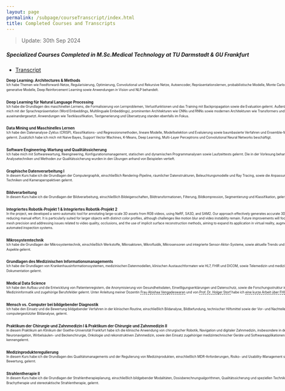 ```yaml
---
layout: page
permalink: /subpage/courseTranscript/index.html
title: Completed Courses and Transcripts
---
```

> Update: 30th Sep 2024

<h5 style="white-space: nowrap;">Specialized Courses Completed in M.Sc.Medical Technology at TU Darmstadt & GU Frankfurt</h5>

- [Transcript](http://zkManuel0123.github.io/file/Leistungsspiegel.pdf)

<style>
  .underline-effect {
    text-decoration: none;
    border-bottom: 1px dashed black;
  }
  .underline-effect:hover {
    border-bottom: 1px solid black;
  }
</style>

<dl>
  <dt style="margin-left: 0;white-space: nowrap; font-weight: bold; font-size: 0.7em;">Deep Learning: Architectures & Methods</dt>
  <dd style="margin-left: 0; margin-bottom: 20px; max-width: 800px;">
    <div style="font-size: 0.6em; line-height: 1.5;">
      <span style="display: block; width: 800px;">Ich habe Themen wie Feedforward-Netze, Regularisierung, Optimierung, Convolutional und Rekursive Netze, Autoencoder, Repräsentationslernen, probabilistische Modelle, Monte Carlo Methoden, generative Modelle, Deep Reinforcement Learning sowie Anwendungen in Vision und NLP behandelt.</span>
    </div>
  </dd>

  <dt style="margin-left: 0;white-space: nowrap; font-weight: bold; font-size: 0.7em;">Deep Learning für Natural Language Processing</dt>
  <dd style="margin-left: 0; margin-bottom: 20px; max-width: 800px;">
    <div style="font-size: 0.6em; line-height: 1.5;">
      <span style="display: block; width: 800px;">Ich habe die Grundlagen des maschinellen Lernens, die Formalisierung von Lernproblemen, Verlustfunktionen und das Training mit Backpropagation sowie die Evaluation gelernt. Außerdem habe ich mich mit der Sprachrepräsentation (Word Embeddings, Multilinguale Embeddings), prominenten Architekturen wie CNNs und RNNs sowie modernen Architekturen wie Transformers und BERT auseinandergesetzt. Anwendungen wie Textklassifikation, Textgenerierung und Übersetzung standen ebenfalls im Fokus.</span>
    </div>   
  </dd>

  <dt style="margin-left: 0;white-space: nowrap; font-weight: bold; font-size: 0.7em;">Data Mining und Maschinelles Lernen</dt>
  <dd style="margin-left: 0; margin-bottom: 20px; max-width: 800px;">
    <div style="font-size: 0.6em; line-height: 1.5;">
      <span style="display: block; width: 800px;">Ich habe den Datenanalyse-Zyklus (CRISP), Klassifikations- und Regressionsmethoden, lineare Modelle, Modellselektion und Evaluierung sowie baumbasierte Verfahren und Ensemble-Methoden gelernt. Zusätzlich habe ich mich mit Naive Bayes, Support Vector Machines, K-Means, Deep Learning, Multi-Layer Perceptrons und Convolutional Neural Networks beschäftigt.</span>
    </div>
  </dd>

  <dt style="margin-left: 0;white-space: nowrap; font-weight: bold; font-size: 0.7em;">Software Engineering-Wartung und Qualitätssicherung</dt>
  <dd style="margin-left: 0; margin-bottom: 20px; max-width: 800px;">
    <div style="font-size: 0.6em; line-height: 1.5;">
      <span style="display: block; width: 800px;">Ich habe mich mit Softwarewartung, Reengineering, Konfigurationsmanagement, statischen und dynamischen Programmanalysen sowie Laufzeittests gelernt. Die in der Vorlesung behandelten Analysetechniken und Methoden zur Qualitätssicherung wurden in den Übungen anhand von Beispielen vertieft.</span>
    </div>
  </dd>

  <dt style="margin-left: 0;white-space: nowrap; font-weight: bold; font-size: 0.7em;">Graphische Datenverarbeitung I</dt>
  <dd style="margin-left: 0; margin-bottom: 20px; max-width: 800px;">
    <div style="font-size: 0.6em; line-height: 1.5;">
      <span style="display: block; width: 800px;">In diesem Kurs habe ich die Grundlagen der Computergraphik, einschließlich Rendering-Pipeline, räumlicher Datenstrukturen, Beleuchtungsmodelle und Ray Tracing, sowie die Anpassung von Shading-Techniken und Kameraperspektiven gelernt.</span>
    </div>   
  </dd>

  <dt style="margin-left: 0;white-space: nowrap; font-weight: bold; font-size: 0.7em;">Bildverarbeitung</dt>
  <dd style="margin-left: 0; margin-bottom: 20px; max-width: 800px;">
    <div style="font-size: 0.6em; line-height: 1.5;">
      <span style="display: block; width: 800px;">In diesem Kurs habe ich die Grundlagen der Bildverarbeitung, einschließlich Bildeigenschaften, Bildtransformationen, Filterung, Bildkompression, Segmentierung und Klassifikation, gelernt.</span>
    </div>   
  </dd>

  <dt style="margin-left: 0; font-weight: bold; font-size: 0.7em; display: block; width: 800px;">Integriertes Robotik-Projekt 1 & Integriertes Robotik-Projekt 2</dt>
  <dd style="margin-left: 0; margin-bottom: 20px; max-width: 800px;">
    <div style="font-size: 0.6em; line-height: 1.5;">
      <span style="display: block; width: 800px;">In the project, we developed a semi-automatic tool for annotating large-scale 3D assets from RGB videos, using NeRF, SA3D, and SAM2. Our approach effectively generates accurate 3D meshes while reducing manual effort. It is particularly suited for larger objects with distinct color profiles, although challenges like motion blur and video instability remain. Future improvements will focus on enhancing mesh precision and addressing issues related to video quality, occlusions, and the use of implicit surface reconstruction methods, aiming to expand its application in virtual reality, augmented reality, and automated inspection systems.</span>
    </div>   
  </dd>

  <dt style="margin-left: 0;white-space: nowrap; font-weight: bold; font-size: 0.7em;">Mikrosystemtechnik</dt>
  <dd style="margin-left: 0; margin-bottom: 20px; max-width: 800px;">
    <div style="font-size: 0.6em; line-height: 1.5;">
      <span style="display: block; width: 800px;">Ich habe die Grundlagen der Mikrosystemtechnik, einschließlich Werkstoffe, Mikroaktoren, Mikrofluidik, Mikrosensoren und integrierte Sensor-Aktor-Systeme, sowie aktuelle Trends und ökonomische Aspekte gelernt.</span>
    </div>   
  </dd>

  <dt style="margin-left: 0;white-space: nowrap; font-weight: bold; font-size: 0.7em;">Grundlagen des Medizinischen Informationsmanagements</dt>
  <dd style="margin-left: 0; margin-bottom: 20px; max-width: 800px;">
    <div style="font-size: 0.6em; line-height: 1.5;">
      <span style="display: block; width: 800px;">Ich habe die Grundlagen von Krankenhausinformationssystemen, medizinischen Datenmodellen, klinischen Austauschformaten wie HL7, FHIR und DICOM, sowie Telemedizin und medizinischer Dokumentation gelernt.</span>
    </div>   
  </dd>

  <dt style="margin-left: 0;white-space: nowrap; font-weight: bold; font-size: 0.7em;">Medical Data Science</dt>
  <dd style="margin-left: 0; margin-bottom: 20px; max-width: 800px;">
    <div style="font-size: 0.6em; line-height: 1.5;">
      <span style="display: block; width: 800px;">Ich habe den Aufbau und die Entwicklung von Patientenregistern, die Anonymisierung von Gesundheitsdaten, Einwilligungserklärungen und Datenschutz, sowie die Forschungsstruktur in der Medizininformatik und zugehörige Berufsfelder gelernt. Unter Anleitung meiner Dozentin <a href="https://www.linkedin.com/in/abishaa-vengadeswaran-19100a117/" target="_blank" class="underline-effect">Frau Abishaa Vengadeswaran</a> und von <a href="https://www.imi-frankfurt.de/das-team-der-mig/" target="_blank" class="underline-effect">Prof. Dr. Holger Storf</a> habe ich <a href="https://zkManuel0123.github.io/file/MedicalDataScience.pdf" target="_blank" class="underline-effect">eine kurze Arbeit über FHIR</a> verfasst.</span>
    </div>
  </dd>

  <dt style="margin-left: 0;white-space: nowrap; font-weight: bold; font-size: 0.7em;">Mensch vs. Computer bei bildgebender Diagnostik</dt>
  <dd style="margin-left: 0; margin-bottom: 20px; max-width: 800px;">
    <div style="font-size: 0.6em; line-height: 1.5;">
      <span style="display: block; width: 800px;">Ich habe den Einsatz und die Bewertung bildgebender Verfahren in der klinischen Routine, einschließlich Bildanalyse, Bildbefundung, technischer Hilfsmittel sowie der Vor- und Nachteile computergestützter Bildanalyse, gelernt.</span>
    </div>   
  </dd>

  <dt style="margin-left: 0;white-space: nowrap; font-weight: bold; font-size: 0.7em;">Praktikum der Chirurgie und Zahnmedizin I & Praktikum der Chirurgie und Zahnmedizin II</dt>
  <dd style="margin-left: 0; margin-bottom: 20px; max-width: 800px;">
    <div style="font-size: 0.6em; line-height: 1.5;">
      <span style="display: block; width: 800px;">In diesem Praktikum am Klinikum der Goethe-Universität Frankfurt habe ich die klinische Anwendung von chirurgischer Robotik, Navigation und digitaler Zahnmedizin, insbesondere in der Neuronavigation, Wirbelsäulen- und Beckenchirurgie, Onkologie und rekonstruktiven Zahnmedizin, sowie den Einsatz zugehöriger medizintechnischer Geräte und Softwareapplikationen praktisch kennengelernt.</span>
    </div>   
  </dd>

  <dt style="margin-left: 0;white-space: nowrap; font-weight: bold; font-size: 0.7em;">Medizinprodukteregulierung</dt>
  <dd style="margin-left: 0; margin-bottom: 20px; max-width: 800px;">
    <div style="font-size: 0.6em; line-height: 1.5;">
      <span style="display: block; width: 800px;">In diesem Kurs habe ich die Grundlagen des Qualitätsmanagements und der Regulierung von Medizinprodukten, einschließlich MDR-Anforderungen, Risiko- und Usability-Management sowie klinischer Bewertung, gelernt.</span>
    </div>
  </dd>

  <dt style="margin-left: 0;white-space: nowrap; font-weight: bold; font-size: 0.7em;">Strahlentherapie II</dt>
  <dd style="margin-left: 0; margin-bottom: 20px; max-width: 800px;">
    <div style="font-size: 0.6em; line-height: 1.5;">
      <span style="display: block; width: 800px;">In diesem Kurs habe ich die Grundlagen der Strahlentherapieplanung, einschließlich bildgebender Modalitäten, Dosisberechnungsalgorithmen, Qualitätssicherung und speziellen Techniken wie Brachytherapie und stereotaktische Strahlentherapie, gelernt.</span>
    </div>   
  </dd> 
</dl>